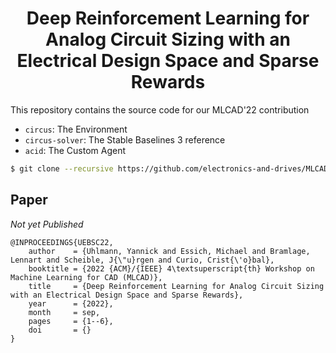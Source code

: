 <h1 align="center">
Deep Reinforcement Learning for Analog Circuit Sizing with an Electrical Design
Space and Sparse Rewards
</h1>

This repository contains the source code for our MLCAD'22 contribution

- `circus`: The Environment
- `circus-solver`: The Stable Baselines 3 reference
- `acid`: The Custom Agent

```bash
$ git clone --recursive https://github.com/electronics-and-drives/MLCAD22
```

## Paper

*Not yet Published*

```
@INPROCEEDINGS{UEBSC22,
    author    = {Uhlmann, Yannick and Essich, Michael and Bramlage, Lennart and Scheible, J{\"u}rgen and Curio, Crist{\'o}bal},
    booktitle = {2022 {ACM}/{IEEE} 4\textsuperscript{th} Workshop on Machine Learning for CAD (MLCAD)},
    title     = {Deep Reinforcement Learning for Analog Circuit Sizing with an Electrical Design Space and Sparse Rewards},
    year      = {2022},
    month     = sep,
    pages     = {1--6},
    doi       = {}
}
```
